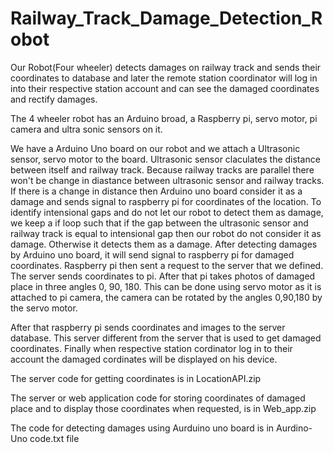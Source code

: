 # Railway_Track_Damage_Detection_Robot
Our Robot(Four wheeler) detects damages on railway track and sends their coordinates to database and later the remote station coordinator 
will log in into their respective station account and can see the damaged coordinates and rectify damages.

The 4 wheeler robot has an Arduino broad, a Raspberry pi, servo motor, pi camera and ultra sonic sensors on it.

We have a Arduino Uno board on our robot and we attach a Ultrasonic sensor, servo motor to the board. Ultrasonic sensor claculates the distance between itself
and railway track. Because railway tracks are parallel there won't be change in diastance between ultrasonic sensor and railway tracks. If there is a change
in distance then Arduino uno board consider it as a damage and sends signal to raspberry pi for coordinates of the location. To identify intensional gaps and do not
let our robot to detect them as damage, we keep a if loop such that if the gap between the ultrasonic sensor and railway track is equal to intensional gap then our
robot do not consider it as damage. Otherwise it detects them as a damage. After detecting damages by Arduino uno board, it will send signal to raspberry pi for damaged coordinates.
Raspberry pi then sent a request to the server that we defined. The server sends coordinates to pi. After that pi takes photos of damaged place in three angles 0, 90, 180.
This can be done using servo motor as it is attached to pi camera, the camera can be rotated by the angles 0,90,180 by the servo motor.

  After that raspberry pi sends coordinates and images to the server database. This server different from the server that is used to get damaged coordinates. Finally when respective station cordinator log in to their account the damaged cordinates will be displayed on his device.
  
  
  The server code for getting coordinates is in LocationAPI.zip
  
  The server or web application code for storing coordinates of damaged place and to display those coordinates when requested, is in Web_app.zip
  
  The code for detecting damages using Aurduino uno board is in Aurdino-Uno code.txt file
